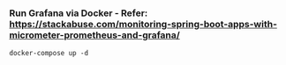 ### Run Grafana via Docker - Refer: https://stackabuse.com/monitoring-spring-boot-apps-with-micrometer-prometheus-and-grafana/

```
docker-compose up -d
```